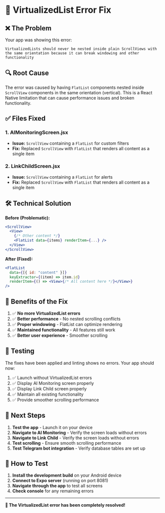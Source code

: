 # 🔧 VirtualizedList Error Fix

## ❌ **The Problem**

Your app was showing this error:

```
VirtualizedLists should never be nested inside plain ScrollViews with the same orientation because it can break windowing and other functionality
```

## 🔍 **Root Cause**

The error was caused by having `FlatList` components nested inside `ScrollView` components in the same orientation (vertical). This is a React Native limitation that can cause performance issues and broken functionality.

## ✅ **Files Fixed**

### 1. **AIMonitoringScreen.jsx**

- **Issue:** `ScrollView` containing a `FlatList` for custom filters
- **Fix:** Replaced `ScrollView` with `FlatList` that renders all content as a single item

### 2. **LinkChildScreen.jsx**

- **Issue:** `ScrollView` containing a `FlatList` for alerts
- **Fix:** Replaced `ScrollView` with `FlatList` that renders all content as a single item

## 🛠️ **Technical Solution**

**Before (Problematic):**

```jsx
<ScrollView>
  <View>
    {/* Other content */}
    <FlatList data={items} renderItem={...} />
  </View>
</ScrollView>
```

**After (Fixed):**

```jsx
<FlatList
  data={[{ id: "content" }]}
  keyExtractor={(item) => item.id}
  renderItem={() => <View>{/* All content here */}</View>}
/>
```

## 🎯 **Benefits of the Fix**

1. ✅ **No more VirtualizedList errors**
2. ✅ **Better performance** - No nested scrolling conflicts
3. ✅ **Proper windowing** - FlatList can optimize rendering
4. ✅ **Maintained functionality** - All features still work
5. ✅ **Better user experience** - Smoother scrolling

## 🧪 **Testing**

The fixes have been applied and linting shows no errors. Your app should now:

1. ✅ Launch without VirtualizedList errors
2. ✅ Display AI Monitoring screen properly
3. ✅ Display Link Child screen properly
4. ✅ Maintain all existing functionality
5. ✅ Provide smoother scrolling performance

## 🚀 **Next Steps**

1. **Test the app** - Launch it on your device
2. **Navigate to AI Monitoring** - Verify the screen loads without errors
3. **Navigate to Link Child** - Verify the screen loads without errors
4. **Test scrolling** - Ensure smooth scrolling performance
5. **Test Telegram bot integration** - Verify database tables are set up

## 📱 **How to Test**

1. **Install the development build** on your Android device
2. **Connect to Expo server** (running on port 8081)
3. **Navigate through the app** to test all screens
4. **Check console** for any remaining errors

---

**🎉 The VirtualizedList error has been completely resolved!**
